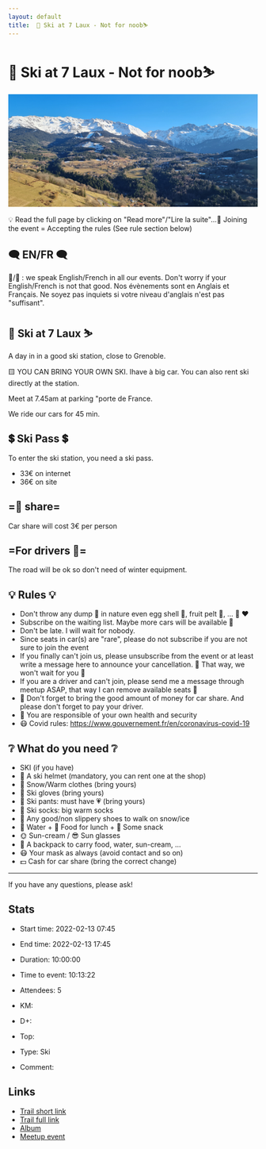 ```yaml
---
layout: default
title:  🎿 Ski at 7 Laux - Not for noob⛷
---
```


#  🎿 Ski at 7 Laux - Not for noob⛷

![2022-02-13](/Stats/img/orig/2022-02-13.jpg)

💡 Read the full page by clicking on "Read more"/"Lire la suite"...💜
Joining the event = Accepting the rules (See rule section below)

## 🗨️ EN/FR 🗨️
🦅/🐓 : we speak English/French in all our events. Don't worry if your English/French is not that good. Nos évènements sont en Anglais et Français. Ne soyez pas inquiets si votre niveau d'anglais n'est pas "suffisant".

## 🎿 Ski at 7 Laux ⛷
A day in in a good ski station, close to Grenoble.

🟨 YOU CAN BRING YOUR OWN SKI. Ihave à big car. You can also rent ski directly at the station.

Meet at 7.45am at parking "porte de France.

We ride our cars for 45 min.

## 💲 Ski Pass 💲
To enter the ski station, you need a ski pass.
- 33€ on internet
- 36€ on site

## =🚗 share=
Car share will cost 3€ per person

## =For drivers 🚗=
The road will be ok so don't need of winter equipment.

## 💡 Rules 💡
- Don't throw any dump 🚮 in nature even egg shell 🥚, fruit pelt 🍌, ... 🌳 ❤️
- Subscribe on the waiting list. Maybe more cars will be available 🚗
- Don't be late. I will wait for nobody.
- Since seats in car(s) are "rare", please do not subscribe if you are not sure to join the event
- If you finally can't join us, please unsubscribe from the event or at least write a message here to announce your cancellation. 💜 That way, we won't wait for you 💜
- If you are a driver and can't join, please send me a message through meetup ASAP, that way I can remove available seats 🚗
- 🚗 Don't forget to bring the good amount of money for car share. And please don't forget to pay your driver.
- 💟 You are responsible of your own health and security
- 😷 Covid rules: https://www.gouvernement.fr/en/coronavirus-covid-19

## ❔ What do you need ❔
- SKI (if you have)
- 🧢 A ski helmet (mandatory, you can rent one at the shop)
- 🧥 Snow/Warm clothes (bring yours)
- 🧤 Ski gloves (bring yours)
- 👖 Ski pants: must have 💗 (bring yours)
- 🧦 Ski socks: big warm socks
- 🥾 Any good/non slippery shoes to walk on snow/ice
- 🧃 Water + 🥪 Food for lunch + 🍫 Some snack
- 🌞 Sun-cream / 😎 Sun glasses
- 🎒 A backpack to carry food, water, sun-cream, ...
- 😷 Your mask as always (avoid contact and so on)
- 💵 Cash for car share (bring the correct change)

-----------------------
If you have any questions, please ask!

## Stats

- Start time: 2022-02-13 07:45
- End time: 2022-02-13 17:45
- Duration: 10:00:00
- Time to event: 10:13:22
- Attendees: 5

- KM: 
- D+: 
- Top: 
- Type: Ski
- Comment: 

## Links

- [Trail short link]()
- [Trail full link]()
- [Album](https://binnette.github.io/GacImg2022/2022-02-13-🎿-Ski-at-7-Laux-Not-for-noob⛷.html)
- [Meetup event](https://www.meetup.com/grenoble-adventure-club-english-french/events/283950209/)
